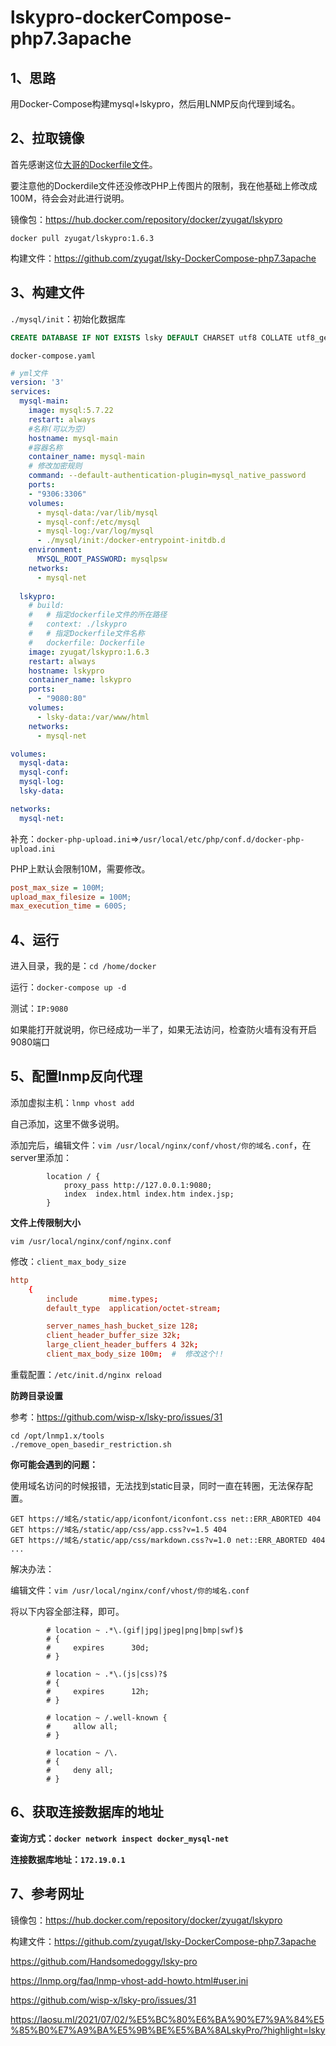 # lskypro-dockerCompose-php7.3apache



## 1、思路

用Docker-Compose构建mysql+lskypro，然后用LNMP反向代理到域名。



## 2、拉取镜像

首先感谢这位<a href="https://github.com/Handsomedoggy/lsky-pro">大哥的Dockerfile文件</a>。

要注意他的Dockerdile文件还没修改PHP上传图片的限制，我在他基础上修改成100M，待会会对此进行说明。

镜像包：https://hub.docker.com/repository/docker/zyugat/lskypro

```shell
docker pull zyugat/lskypro:1.6.3
```



构建文件：https://github.com/zyugat/lsky-DockerCompose-php7.3apache



## 3、构建文件

`./mysql/init`：初始化数据库

```sql
CREATE DATABASE IF NOT EXISTS lsky DEFAULT CHARSET utf8 COLLATE utf8_general_ci;
```



`docker-compose.yaml`

```yaml
# yml文件
version: '3'
services:
  mysql-main:
    image: mysql:5.7.22
    restart: always
    #名称(可以为空)
    hostname: mysql-main
    #容器名称
    container_name: mysql-main 
    # 修改加密规则
    command: --default-authentication-plugin=mysql_native_password
    ports: 
    - "9306:3306" 
    volumes:
      - mysql-data:/var/lib/mysql
      - mysql-conf:/etc/mysql
      - mysql-log:/var/log/mysql
      - ./mysql/init:/docker-entrypoint-initdb.d
    environment:
      MYSQL_ROOT_PASSWORD: mysqlpsw
    networks:
      - mysql-net
    
  lskypro:
    # build:
    #   # 指定dockerfile文件的所在路径
    #   context: ./lskypro
    #   # 指定Dockerfile文件名称
    #   dockerfile: Dockerfile
    image: zyugat/lskypro:1.6.3
    restart: always
    hostname: lskypro
    container_name: lskypro
    ports: 
      - "9080:80" 
    volumes:
      - lsky-data:/var/www/html
    networks:
      - mysql-net

volumes:
  mysql-data:
  mysql-conf:
  mysql-log:
  lsky-data:

networks:
  mysql-net:
```



补充：`docker-php-upload.ini`=>`/usr/local/etc/php/conf.d/docker-php-upload.ini`

PHP上默认会限制10M，需要修改。

```ini
post_max_size = 100M;
upload_max_filesize = 100M;
max_execution_time = 600S;
```



## 4、运行

进入目录，我的是：`cd /home/docker`

运行：`docker-compose up -d`

测试：`IP:9080`

如果能打开就说明，你已经成功一半了，如果无法访问，检查防火墙有没有开启9080端口



## 5、配置lnmp反向代理

添加虚拟主机：`lnmp vhost add`

自己添加，这里不做多说明。

添加完后，编辑文件：`vim /usr/local/nginx/conf/vhost/你的域名.conf`，在server里添加：

```
        location / {
            proxy_pass http://127.0.0.1:9080;
            index  index.html index.htm index.jsp;
        }
```



**文件上传限制大小**

`vim /usr/local/nginx/conf/nginx.conf`

修改：`client_max_body_size`

```conf
http
    {
        include       mime.types;
        default_type  application/octet-stream;

        server_names_hash_bucket_size 128;
        client_header_buffer_size 32k;
        large_client_header_buffers 4 32k;
        client_max_body_size 100m;	#  修改这个!!
```



重载配置：`/etc/init.d/nginx reload`



**防跨目录设置**

参考：https://github.com/wisp-x/lsky-pro/issues/31

```
cd /opt/lnmp1.x/tools
./remove_open_basedir_restriction.sh
```





**你可能会遇到的问题：**

使用域名访问的时候报错，无法找到static目录，同时一直在转圈，无法保存配置。

```
GET https://域名/static/app/iconfont/iconfont.css net::ERR_ABORTED 404
GET https://域名/static/app/css/app.css?v=1.5 404
GET https://域名/static/app/css/markdown.css?v=1.0 net::ERR_ABORTED 404
...
```

解决办法：

编辑文件：`vim /usr/local/nginx/conf/vhost/你的域名.conf`

将以下内容全部注释，即可。

```
        # location ~ .*\.(gif|jpg|jpeg|png|bmp|swf)$
        # {
        #     expires      30d;
        # }

        # location ~ .*\.(js|css)?$
        # {
        #     expires      12h;
        # }

        # location ~ /.well-known {
        #     allow all;
        # }

        # location ~ /\.
        # {
        #     deny all;
        # }
```



## 6、获取连接数据库的地址

**查询方式：`docker network inspect docker_mysql-net`**

**连接数据库地址：`172.19.0.1`**



## 7、参考网址

镜像包：https://hub.docker.com/repository/docker/zyugat/lskypro

构建文件：https://github.com/zyugat/lsky-DockerCompose-php7.3apache

https://github.com/Handsomedoggy/lsky-pro

https://lnmp.org/faq/lnmp-vhost-add-howto.html#user.ini

https://github.com/wisp-x/lsky-pro/issues/31

https://laosu.ml/2021/07/02/%E5%BC%80%E6%BA%90%E7%9A%84%E5%85%B0%E7%A9%BA%E5%9B%BE%E5%BA%8ALskyPro/?highlight=lsky

